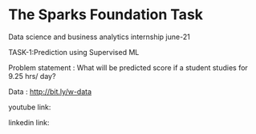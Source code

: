 # The Sparks Foundation Task
Data science and business analytics internship june-21

TASK-1:Prediction using Supervised ML

Problem statement : What will be predicted score if a student studies for 9.25 hrs/ day?

Data : http://bit.ly/w-data

youtube link: 

linkedin link:
